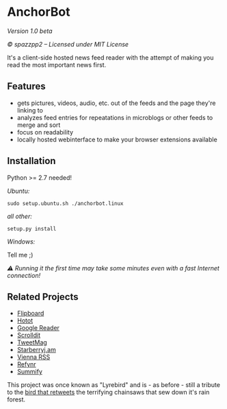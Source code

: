 AnchorBot
=========

*Version 1.0 beta*

*© spazzpp2 – Licensed under MIT License*

It's a client-side hosted news feed reader with the attempt of making you read the most important
news first.

Features
--------
* gets pictures, videos, audio, etc. out of the feeds and the page they're
  linking to
* analyzes feed entries for repeatations in microblogs or other feeds to merge
  and sort
* focus on readability
* locally hosted webinterface to make your browser extensions available

Installation
------------

Python >= 2.7 needed!

*Ubuntu:*

    sudo setup.ubuntu.sh ./anchorbot.linux

*all other:*

    setup.py install

*Windows:*

Tell me ;)

*⚠ Running it the first time may take some minutes even with a fast Internet
connection!*

Related Projects
----------------
* [Flipboard](http://flipboard.com/)
* [Hotot](https://code.google.com/p/hotot)
* [Google Reader](http://reader.google.com/)
* [Scrolldit](http://scrolldit.com/)
* [TweetMag](http://www.tweetmagapp.com/)
* [Starberryj.am](http://strawberryj.am/)
* [Vienna RSS](http://www.vienna-rss.org/)
* [Refynr](http://refynr.com/)
* [Summify](http://summify.com/)

This project was once known as "Lyrebird" and is - as before - still a tribute
to the [bird that retweets](http://youtu.be/7XiQDgNUEMw) the terrifying
chainsaws that sew down it's rain forest.
